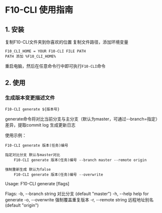 # F10-CLI 使用指南
## 1. 安装
复制F10-CLI文件夹到你喜欢的位置
复制文件路径，添加环境变量
```
F10_CLI_HOME = YOUR F10-CLI FILE PATH
PATH 添加 %F10_CLI_HOME%
```
重启电脑，然后在任意命令行中即可执行`F10-CLI`命令

## 2. 使用
### 生成版本变更描述文件
```
F10-CLI generate ${版本号} 
```
generate命令将对比当前分支与主分支（默认为master，可通过--branch=指定）差异，提取commit log 生成更新日志

使用示例：
    
    F10-CLI generate 版本(任务)编号

    指定对比分支 默认与master对比
        F10-CLI generate 版本(任务)编号 --branch master --remote origin

    强制重新生成 默认为false
        F10-CLI generate 版本(任务)编号 --overwrite

Usage:
  F10-CLI generate [flags]

Flags:
  -b, --branch string   对比分支 (default "master")
  -h, --help            help for generate
  -o, --overwrite       强制覆盖重复版本
  -r, --remote string   远程地址别名 (default "origin")
